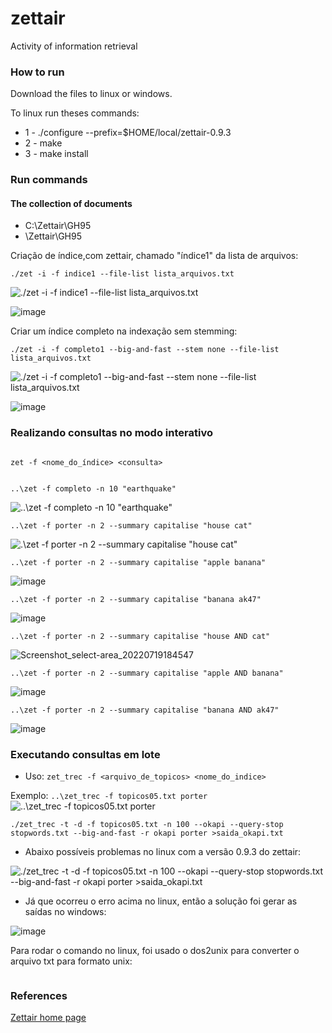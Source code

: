 # zettair
Activity of information retrieval 


### How to run

<p> Download the files to linux or windows. </p>

To linux run theses commands:
- 1 - ./configure --prefix=$HOME/local/zettair-0.9.3
- 2 - make
- 3 - make install 

### Run commands

#### The collection of documents
 
 - C:\Zettair\GH95
 - \Zettair\GH95
 
 Criação de índice,com zettair, chamado "índice1" da lista de arquivos: 
 
 ```
 ./zet -i -f indice1 --file-list lista_arquivos.txt 
```


 ![./zet -i -f indice1 --file-list lista_arquivos.txt ](https://user-images.githubusercontent.com/31135896/179834868-2a64b619-1410-4b23-896e-65d113c34e5e.jpg)
 
 
 ![image](https://user-images.githubusercontent.com/31135896/179841651-8ebd93d2-ec37-4c84-9371-fa1a8b429997.png)

 
 Criar um índice completo na indexação sem stemming:
 
 ```
 ./zet -i -f completo1 --big-and-fast --stem none --file-list lista_arquivos.txt
 ```
 
 ![./zet -i -f completo1 --big-and-fast --stem none --file-list lista_arquivos.txt](https://user-images.githubusercontent.com/31135896/179839883-96531cd7-7ad5-457b-a1c0-a91e09f002cb.jpg)

![image](https://user-images.githubusercontent.com/31135896/179841979-9a613a80-cde8-43fb-803c-f3630f04f910.png)

### Realizando consultas no modo interativo

```

zet -f <nome_do_índice> <consulta>

```
 
 ```
 
 ..\zet -f completo -n 10 "earthquake"
 
 ```
 

 ![ ..\zet -f completo -n 10 "earthquake"](https://user-images.githubusercontent.com/31135896/179851902-4824ad5a-33a2-4e96-8330-942c46046b3a.jpg)

```
..\zet -f porter -n 2 --summary capitalise "house cat"

```

![.\zet -f porter -n 2 --summary capitalise "house cat"](https://user-images.githubusercontent.com/31135896/179853439-88476d1f-57c0-46ed-93b8-a82817decce7.png)


```
..\zet -f porter -n 2 --summary capitalise "apple banana"

```

![image](https://user-images.githubusercontent.com/31135896/179853763-e6f55403-7397-4f6d-9e8c-208bd917cb9a.png)

```
..\zet -f porter -n 2 --summary capitalise "banana ak47"

```

![image](https://user-images.githubusercontent.com/31135896/179854442-28759726-2ce8-498e-bf88-822bba02a561.png)

```
..\zet -f porter -n 2 --summary capitalise "house AND cat"

```
![Screenshot_select-area_20220719184547](https://user-images.githubusercontent.com/31135896/179854133-b2535357-7e4e-40cf-ad03-6e2aa5b78378.jpg)


```
..\zet -f porter -n 2 --summary capitalise "apple AND banana"

```

![image](https://user-images.githubusercontent.com/31135896/179854231-e8de6292-cd51-4119-a03a-f2a65731667b.png)

```
..\zet -f porter -n 2 --summary capitalise "banana AND ak47"

```

![image](https://user-images.githubusercontent.com/31135896/179854628-73c97b54-6187-4bf1-9114-8d99f95c03e4.png)


### Executando consultas em lote

- Uso: ``` zet_trec -f <arquivo_de_topicos> <nome_do_indice> ```

Exemplo: ``` ..\zet_trec -f topicos05.txt porter ```
![..\zet_trec -f topicos05.txt porter](https://user-images.githubusercontent.com/31135896/179855233-df64419a-a658-48a9-86b9-05245785aefb.jpg)


```./zet_trec -t -d -f topicos05.txt -n 100 --okapi --query-stop stopwords.txt --big-and-fast -r okapi porter >saida_okapi.txt ```

 * Abaixo possíveis problemas no linux com a versão 0.9.3 do zettair:
 
 ![./zet_trec -t -d -f topicos05.txt -n 100 --okapi --query-stop stopwords.txt --big-and-fast -r okapi porter >saida_okapi.txt](https://user-images.githubusercontent.com/31135896/179855559-90ca20cb-320c-48b3-a1c9-6d925c5c10c9.png)


* Já que ocorreu o erro acima no linux, então a solução foi gerar as saídas no windows:

![image](https://user-images.githubusercontent.com/31135896/179858640-b4afdfa2-560f-41b9-b9ae-3b20cc0da2f0.png)

Para rodar o comando no linux, foi usado o dos2unix para converter o arquivo txt para formato unix:

``` dos2unix saida_okapi.txt 
```

### References

<p><a href="http://www.seg.rmit.edu.au/zettair/index.html">Zettair home page</a></p>
